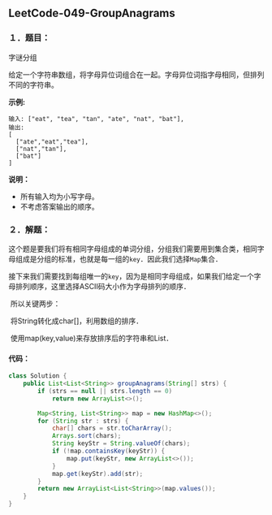 ## LeetCode-049-GroupAnagrams

### １．题目：

字谜分组

给定一个字符串数组，将字母异位词组合在一起。字母异位词指字母相同，但排列不同的字符串。

**示例:**

```
输入: ["eat", "tea", "tan", "ate", "nat", "bat"],
输出:
[
  ["ate","eat","tea"],
  ["nat","tan"],
  ["bat"]
]
```

**说明：**

- 所有输入均为小写字母。
- 不考虑答案输出的顺序。

### ２．解题：

​	这个题是要我们将有相同字母组成的单词分组，分组我们需要用到集合类，相同字母组成是分组的标准，也就是每一组的`key`．因此我们选择`Map`集合．

​	接下来我们需要找到每组唯一的`key`，因为是相同字母组成，如果我们给定一个字母排列顺序，这里选择ASCII码大小作为字母排列的顺序．

​	所以关键两步：

​	将String转化成char[]，利用数组的排序．

​	使用map(key,value)来存放排序后的字符串和List．

#### 	代码：

```java
class Solution {
    public List<List<String>> groupAnagrams(String[] strs) {
        if (strs == null || strs.length == 0)
            return new ArrayList<>();

        Map<String, List<String>> map = new HashMap<>();
        for (String str : strs) {
            char[] chars = str.toCharArray();
            Arrays.sort(chars);
            String keyStr = String.valueOf(chars);
            if (!map.containsKey(keyStr)) {
                map.put(keyStr, new ArrayList<>());
            }
            map.get(keyStr).add(str);
        }
        return new ArrayList<List<String>>(map.values());       
    }
}
```

​	